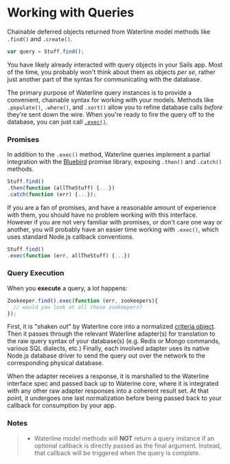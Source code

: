 # Working with Queries

Chainable deferred objects returned from Waterline model methods like `.find()` and `.create()`.

```js
var query = Stuff.find();
```

You have likely already interacted with query objects in your Sails app. Most of the time, you probably won't think about them as objects _per se_, rather just another part of the syntax for communicating with the database.

The primary purpose of Waterline query instances is to provide a convenient, chainable syntax for working with your models.  Methods like `.populate()`, `.where()`, and `.sort()` allow you to refine database calls _before_ they're sent down the wire.  When you're ready to fire the query off to the database, you can just call [`.exec()`](/#/documentation/reference/waterline/queries/exec.html).


### Promises

In addition to the `.exec()` method, Waterline queries implement a partial integration with the [Bluebird](https://github.com/petkaantonov/bluebird) promise library, exposing `.then()` and `.catch()` methods.

```js
Stuff.find()
.then(function (allTheStuff) {...})
.catch(function (err) {...});
```


If you are a fan of promises, and have a reasonable amount of experience with them, you should have no problem working with this interface.  However if you are not very familiar with promises, or don't care one way or another, you will probably have an easier time working with `.exec()`, which uses standard Node.js callback conventions.

```js
Stuff.find()
.exec(function (err, allTheStuff) {...})
```


### Query Execution

When you **execute** a query, a lot happens:

```js
Zookeeper.find().exec(function (err, zookeepers){
  // would you look at all those zookeepers?
});
```

First, it is "shaken out" by Waterline core into a normalized [criteria object](/#/documentation/concepts/ORM/Querylanguage.html?q=query-language-basics).  Then it passes through the relevant Waterline adapter(s) for translation to the raw query syntax of your database(s) (e.g. Redis or Mongo commands, various SQL dialects, etc.)  Finally, each involved adapter uses its native Node.js database driver to send the query out over the network to the corresponding physical database.

When the adapter receives a response, it is marshalled to the Waterline interface spec and passed back up to Waterine core, where it is integrated with any other raw adapter responses into a coherent result set.  At that point, it undergoes one last normalization before being passed back to your callback for consumption by your app.


### Notes

> + Waterline model methods will **NOT** return a query instance if an optional callback is directly passed as the final argument.  Instead, that callback will be triggered when the query is complete.


<docmeta name="uniqueID" value="query820682">
<docmeta name="displayName" value="Queries">

